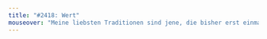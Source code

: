 ```yaml
---
title: "#2418: Wert"
mouseover: "Meine liebsten Traditionen sind jene, die bisher erst einmal ausgeführt wurden."
---
```


